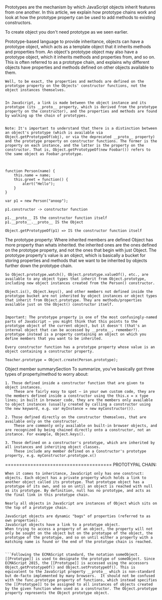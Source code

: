 Prototypes are the mechanism by which JavaScript objects inherit features from one another.
In this article, we explain how prototype chains work and look at how the prototype property can be used to add methods to existing constructors.

To create object you don't need prototype as we seen earlier.

Prototype-based language
    to provide inheritance, objects can have a prototype object, which acts as a template object that it inherits methods and properties from. An object's prototype object may also have a prototype object, which it inherits methods and properties from, and so on. This is often referred to as a prototype chain, and explains why different objects have properties and methods defined on other objects available to them.

    Well, to be exact, the properties and methods are defined on the prototype property on the Objects' constructor functions, not the object instances themselves.


    In JavaScript, a link is made between the object instance and its prototype (its __proto__ property, which is derived from the prototype property on the constructor), and the properties and methods are found by walking up the chain of prototypes.


    Note: It's important to understand that there is a distinction between an object's prototype (which is available via Object.getPrototypeOf(obj), or via the deprecated __proto__ property) and the prototype property on constructor functions. The former is the property on each instance, and the latter is the property on the constructor. That is, Object.getPrototypeOf(new Foobar()) refers to the same object as Foobar.prototype.



    function Person(name) {
        this.name = name;
        this.greet = function() {
            alert("Hello");   
        }
    }

    var p1 = new Person("anoop");

    p1.constructor -> constructor function

    p1.__proto__ IS the constructor function itself
    p1.__proto__.__proto__ IS the Object

    Object.getPrototypeOf(p1) => IS the constructor function itself


The prototype property: Where inherited members are defined
    Object has more property than whats inherited. 
    the inherited ones are the ones defined on the prototype property, and not the ones that begin with just Object. 
    The prototype property's value is an object, which is basically a bucket for storing properties and methods that we want to be inherited by objects further down the prototype chain.


    So Object.prototype.watch(), Object.prototype.valueOf(), etc., are available to any object types that inherit from Object.prototype, including new object instances created from the Person() constructor.

    Object.is(), Object.keys(), and other members not defined inside the prototype bucket are not inherited by object instances or object types that inherit from Object.prototype. They are methods/properties available just on the Object() constructor itself.


    Important: The prototype property is one of the most confusingly-named parts of JavaScript — you might think that this points to the prototype object of the current object, but it doesn't (that's an internal object that can be accessed by __proto__, remember?). prototype instead is a property containing an object on which you define members that you want to be inherited.

    Every constructor function has a prototype property whose value is an object containing a constructor property.

    Teacher.prototype = Object.create(Person.prototype);


Object member summarySection
    To summarize, you've basically got three types of property/method to worry about:

    1. Those defined inside a constructor function that are given to object instances. 
        These are fairly easy to spot — in your own custom code, they are the members defined inside a constructor using the this.x = x type lines; in built in browser code, they are the members only available to object instances (usually created by calling a constructor using the new keyword, e.g. var myInstance = new myConstructor()).

    2. Those defined directly on the constructor themselves, that are available only on the constructor. 
        These are commonly only available on built-in browser objects, and are recognized by being chained directly onto a constructor, not an instance. For example, Object.keys().

    3. Those defined on a constructor's prototype, which are inherited by all instances and inheriting object classes. 
        These include any member defined on a Constructor's prototype property, e.g. myConstructor.prototype.x()

======================================
PROTOTYPAL CHAIN:

    When it comes to inheritance, JavaScript only has one construct: objects. Each object has a private property which holds a link to another object called its prototype. That prototype object has a prototype of its own, and so on until an object is reached with null as its prototype. By definition, null has no prototype, and acts as the final link in this prototype chain.

    Nearly all objects in JavaScript are instances of Object which sits on the top of a prototype chain.  

    JavaScript objects are dynamic "bags" of properties (referred to as own properties). 
    JavaScript objects have a link to a prototype object. 
    When trying to access a property of an object, the property will not only be sought on the object but on the prototype of the object, the prototype of the prototype, and so on until either a property with a matching name is found or the end of the prototype chain is reached.  


    ```Following the ECMAScript standard, the notation someObject.[[Prototype]] is used to designate the prototype of someObject. Since ECMAScript 2015, the [[Prototype]] is accessed using the accessors Object.getPrototypeOf() and Object.setPrototypeOf(). This is equivalent to the JavaScript property __proto__ which is non-standard but de-facto implemented by many browsers.  It should not be confused with the func.prototype property of functions, which instead specifies the [[Prototype]] to be assigned to all instances of objects created by the given function when used as a constructor. The Object.prototype property represents the Object prototype object.
